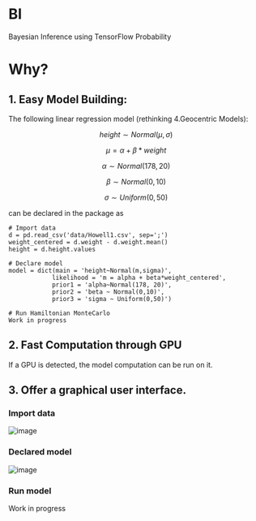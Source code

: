 # BI
Bayesian Inference using TensorFlow Probability

# Why?
## 1.  Easy Model Building:

The following linear regression model (rethinking 4.Geocentric Models): 
```math
height∼Normal(μ,σ)
```
```math
μ=α+β*weight
```
```math 
α∼Normal(178,20)
```
```math
β∼Normal(0,10)
```
```math
σ∼Uniform(0,50)
```
    
can be declared in the package as
```
# Import data
d = pd.read_csv('data/Howell1.csv', sep=';')
weight_centered = d.weight - d.weight.mean()
height = d.height.values

# Declare model
model = dict(main = 'height~Normal(m,sigma)',
            likelihood = 'm = alpha + beta*weight_centered',
            prior1 = 'alpha~Normal(178, 20)',
            prior2 = 'beta ~ Normal(0,10)',
            prior3 = 'sigma ~ Uniform(0,50)')

# Run Hamiltonian MonteCarlo
Work in progress
```            
## 2.  Fast Computation through GPU
If a GPU is detected, the model computation can be run on it.

## 3.  Offer a graphical user interface.
### Import data
![image](https://github.com/BGN-for-ASNA/BI/assets/22368172/c9c9f88e-42c7-4b88-96d0-a8d51d6a6a6b)

### Declared model
![image](https://github.com/BGN-for-ASNA/BI/assets/22368172/5ce6dd41-1188-4cfe-83f1-481ce0992787)

### Run model
Work in progress
